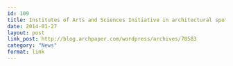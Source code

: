 ```yaml
---
id: 109
title: Institutes of Arts and Sciences Initiative in architectural spotlight
date: 2014-01-27
layout: post
link_post: http://blog.archpaper.com/wordpress/archives/78583
category: "News"
format: link
---
```

